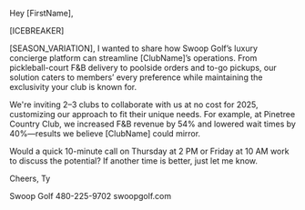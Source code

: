 Hey [FirstName],

[ICEBREAKER]

[SEASON_VARIATION], I wanted to share how Swoop Golf’s luxury concierge platform can streamline [ClubName]’s operations. From pickleball-court F&B delivery to poolside orders and to-go pickups, our solution caters to members’ every preference while maintaining the exclusivity your club is known for.

We're inviting 2–3 clubs to collaborate with us at no cost for 2025, customizing our approach to fit their unique needs. For example, at Pinetree Country Club, we increased F&B revenue by 54% and lowered wait times by 40%—results we believe [ClubName] could mirror.

Would a quick 10-minute call on Thursday at 2 PM or Friday at 10 AM work to discuss the potential? If another time is better, just let me know.

Cheers,
Ty

Swoop Golf
480-225-9702
swoopgolf.com
